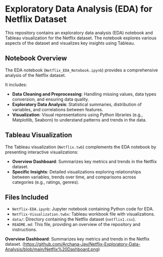 # Exploratory Data Analysis (EDA) for Netflix Dataset

This repository contains an exploratory data analysis (EDA) notebook and Tableau visualization for the Netflix dataset. The notebook explores various aspects of the dataset and visualizes key insights using Tableau.

## Notebook Overview

The EDA notebook (`Netflix_EDA_Notebook.ipynb`) provides a comprehensive analysis of the Netflix dataset. 

It includes:
- **Data Cleaning and Preprocessing**: Handling missing values, data types conversion, and ensuring data quality.
- **Exploratory Data Analysis**: Statistical summaries, distribution of variables, and correlations between features.
- **Visualization**: Visual representations using Python libraries (e.g., Matplotlib, Seaborn) to understand patterns and trends in the data.

## Tableau Visualization

The Tableau visualization (`Netflix.twb`) complements the EDA notebook by presenting interactive visualizations:

- **Overview Dashboard**: Summarizes key metrics and trends in the Netflix dataset.
- **Specific Insights**: Detailed visualizations exploring relationships between variables, trends over time, and comparisons across categories (e.g., ratings, genres).

## Files Included

- `Netflix-EDA.ipynb`: Jupyter notebook containing Python code for EDA.
- `Netflix-Visualization.twbx`: Tableau workbook file with visualizations.
- `data/`: Directory containing the Netflix dataset (`netflix1.csv`).
- `README.md`: This file, providing an overview of the repository and instructions.

**Overview Dashboard**: Summarizes key metrics and trends in the Netflix dataset.
  (https://github.com/Archana-Jay/Netflix-Exploratory-Data-Analysis/blob/main/Netflix%20Dashboard.png)
